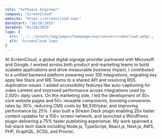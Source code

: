 ```yaml
---
role: "Software Engineer"
company: "ScreenCloud"
website: "https://screencloud.com/"
dateStart: "10/16/2023"
dateEnd: "02/28/2025"
logo: {
  src: '../../assets/img/pages/homepage/exprience/screencloud.webp',
  alt: 'ScreenCloud logo'
}
---
```


At ScreenCloud, a global digital signage provider partnered with Microsoft and Google, I worked across both product and marketing teams to build scalable applications and drive measurable business impact. I contributed to a unified backend platform powering over 100 integrations, migrating key apps like Slack and MS Teams to a shared API and resolving RSS duplication issues. I added accessibility features like auto-captioning for video content and improved performance across integrations used by 2,000+ daily users. On the marketing side, I led the development of 30+ core website pages and 50+ reusable components, boosting conversion rates by 30%, reducing CMS costs by $6,500/year, and improving performance by 25%. I also built a Stream Deck plugin enabling 20x faster content updates for a 100+ screen network, and launched a WordPress plugin delivering a 75% faster publishing experience. My work spanned a full-stack tech stack including Node.js, TypeScript, React.js, Next.js, AWS, PHP, GraphQL, SCSS, and Prismic.